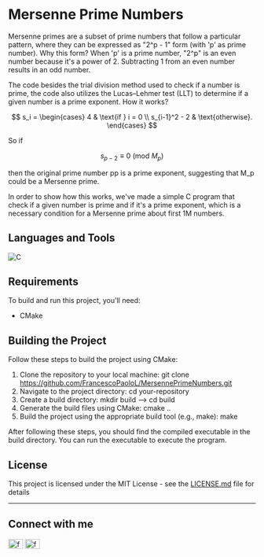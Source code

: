 # Mersenne Prime Numbers
Mersenne primes are a subset of prime numbers that follow a particular pattern, where they can be expressed as "2^p - 1" form (with 'p' as  prime number).
Why this form? When 'p' is a prime number, "2^p" is an even number because it's a power of 2. Subtracting 1 from an even number results in an odd number.

The code besides the trial division method used to check if a number is prime, the code also utilizes the Lucas–Lehmer test (LLT) to determine if a given number is a prime exponent. How it works? 

$$
s_i = \begin{cases}
  4 & \text{if } i = 0 \\
  s_{i-1}^2 - 2 & \text{otherwise}.
\end{cases}
$$

So if

$$
s_{p-2} \equiv 0 \ (\text{mod} \ M_p)
$$

then the original prime number pp is a prime exponent, suggesting that M_p could be a Mersenne prime. 

In order to show how this works, we've made a simple C program that check if a given number is prime and if it's a prime exponent, which is a necessary condition for a Mersenne prime about first 1M numbers.


## Languages and Tools
![C](https://img.shields.io/badge/c-%2300599C.svg?style=for-the-badge&logo=c&logoColor=white)


## Requirements
To build and run this project, you'll need:
- CMake

## Building the Project
Follow these steps to build the project using CMake:
1. Clone the repository to your local machine: git clone https://github.com/FrancescoPaoloL/MersennePrimeNumbers.git
2. Navigate to the project directory: cd your-repository
3. Create a build directory: mkdir build --> cd build
4. Generate the build files using CMake: cmake ..
5. Build the project using the appropriate build tool (e.g., make): make

After following these steps, you should find the compiled executable in the build directory. You can run the executable to execute the program.

## License

This project is licensed under the MIT License - see the [LICENSE.md](LICENSE.md) file for details

<hr>

## Connect with me
<p align="left">
<a href="https://www.linkedin.com/in/francescopl/" target="blank"><img align="center" src="https://raw.githubusercontent.com/rahuldkjain/github-profile-readme-generator/master/src/images/icons/Social/linked-in-alt.svg" alt="francescopaololezza" height="20" width="30" /></a>
<a href="https://www.kaggle.com/francescopaolol" target="blank"><img align="center" src="https://raw.githubusercontent.com/rahuldkjain/github-profile-readme-generator/master/src/images/icons/Social/kaggle.svg" alt="francescopaololezza" height="20" width="30" /></a>
</p>

